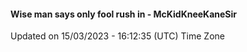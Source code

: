 #### Wise man says only fool rush in - McKidKneeKaneSir
Updated on 15/03/2023 - 16:12:35 (UTC) Time Zone
